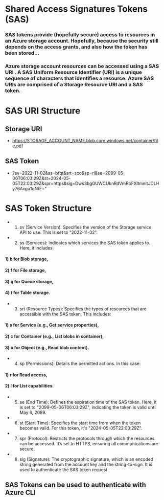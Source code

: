# Shared Access Signatures Tokens (SAS)

### SAS tokens provide (hopefully secure) access to resources in an Azure storage account. Hopefully, because the security still depends on the access grants, and also how the token has been stored...

### Azure storage account resources can be accessed using a SAS URI . A SAS Uniform Resource Identifier (URI) is a unique sequence of characters that identifies a resource. Azure SAS URIs are comprised of a Storage Resource URI and a SAS token.

# SAS URI Structure

## Storage URI

 - https://STORAGE_ACCOUNT_NAME.blob.core.windows.net/container/file.pdf

## SAS Token

 - ?sv=2022-11-02&ss=bfqt&srt=sco&sp=rl&se=2099-05-06T06:03:29Z&st=2024-05-05T22:03:29Z&spr=https&sig=Dws3bgGUWCUknRdVmRoFXItmnItJDLHy76Axgu1qNtE="

# SAS Token Structure

 - 1) sv (Service Version): Specifies the version of the Storage service API to use. This is set to "2022-11-02".

 - 2) ss (Services): Indicates which services the SAS token applies to. Here, it includes:

#### 1) b for Blob storage,

#### 2) f for File storage,

#### 3) q for Queue storage,

#### 4) t for Table storage.

 - 3) srt (Resource Types): Specifies the types of resources that are accessible with the SAS token. This includes:

#### 1) s for Service (e.g., Get service properties),

#### 2) c for Container (e.g., List blobs in container),

#### 3) o for Object (e.g., Read blob content).

 - 4) sp (Permissions): Details the permitted actions. In this case:

#### 1) r for Read access,

#### 2) l for List capabilities.

 - 5) se (End Time): Defines the expiration time of the SAS token. Here, it is set to "2099-05-06T06:03:29Z", indicating the token is valid until May 6, 2099.

 - 6) st (Start Time): Specifies the start time from when the token becomes valid. For this token, it's "2024-05-05T22:03:29Z".

 - 7) spr (Protocol): Restricts the protocols through which the resources can be accessed. It’s set to HTTPS, ensuring all communications are secure.

 - 8) sig (Signature): The cryptographic signature, which is an encoded string generated from the account key and the string-to-sign. It is used to authenticate the SAS token request

## SAS Tokens can be used to authenticate with Azure CLI
